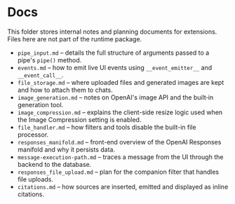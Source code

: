 # Docs

This folder stores internal notes and planning documents for extensions. Files here are not part of the runtime package.

- `pipe_input.md` – details the full structure of arguments passed to a pipe's `pipe()` method.
- `events.md` – how to emit live UI events using `__event_emitter__` and `__event_call__`.
- `file_storage.md` – where uploaded files and generated images are kept and how to attach them to chats.
- `image_generation.md` – notes on OpenAI's image API and the built‑in generation tool.
- `image_compression.md` – explains the client-side resize logic used when the Image Compression setting is enabled.
- `file_handler.md` – how filters and tools disable the built-in file processor.
- `responses_manifold.md` – front-end overview of the OpenAI Responses manifold and why it persists data.
- `message-execution-path.md` – traces a message from the UI through the backend to the database.
- `responses_file_upload.md` – plan for the companion filter that handles file uploads.
- `citations.md` – how sources are inserted, emitted and displayed as inline citations.
